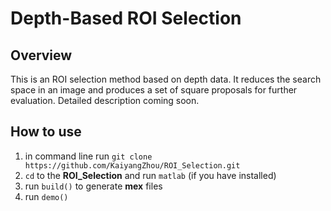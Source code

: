 # Depth-Based ROI Selection
## Overview
This is an ROI selection method based on depth data. It reduces the search space in an image and produces a set of square proposals for further evaluation. Detailed description coming soon.
## How to use
1. in command line run `git clone https://github.com/KaiyangZhou/ROI_Selection.git`
2. `cd` to the **ROI_Selection** and run `matlab` (if you have installed)
3. run `build()` to generate **mex** files
4. run `demo()`

